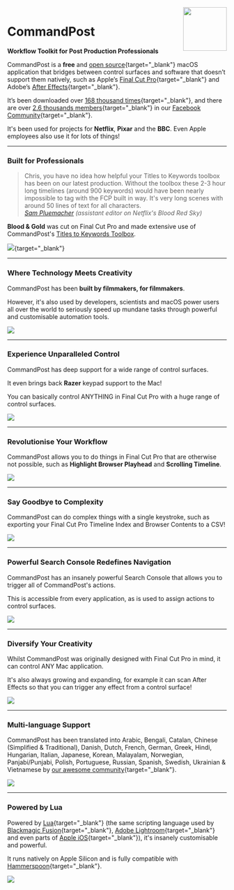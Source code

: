 <style>
    @media (max-width: 959px) {
        img.rightLogo {
            display: none !important;
        }
    }
</style>
<img class="rightLogo" src="https://commandpost.io/static/fcpcafe.png" align="right" style="width: 100px !important; height: 100px !important;" />

# CommandPost

**Workflow Toolkit for Post Production Professionals**

CommandPost is a **free** and [open source](https://github.com/CommandPost/CommandPost/blob/develop/LICENSE.md){target="_blank"} macOS application that bridges between control surfaces and software that doesn’t support them natively, such as Apple’s [Final Cut Pro](https://www.apple.com/final-cut-pro/){target="_blank"} and Adobe’s [After Effects](https://www.adobe.com/products/aftereffects.html){target="_blank"}.

It’s been downloaded over [168 thousand times](https://hanadigital.github.io/grev/?user=commandpost&repo=commandpost){target="_blank"}, and there are over [2.6 thousands members](https://www.facebook.com/groups/commandpost/members){target="_blank"} in our [Facebook Community](https://www.facebook.com/groups/commandpost/){target="_blank"}.

It's been used for projects for **Netflix**, **Pixar** and the **BBC**. Even Apple employees also use it for lots of things!

---

### Built for Professionals

> Chris, you have no idea how helpful your Titles to Keywords toolbox has been on our latest production. Without the toolbox these 2-3 hour long timelines (around 900 keywords) would have been nearly impossible to tag with the FCP built in way. It's very long scenes with around 50 lines of text for all characters.<br />
> _[Sam Pluemacher](https://www.imdb.com/name/nm10223233/) (assistant editor on Netflix's Blood Red Sky)_

**Blood & Gold** was cut on Final Cut Pro and made extensive use of CommandPost's [Titles to Keywords Toolbox](https://commandpost.io/toolbox/titles-to-keywords/).

[![](/static/blood-and-gold.jpg)](https://www.youtube.com/watch?v=mqNzrsUerYw){target="_blank"}

---

### Where Technology Meets Creativity

CommandPost has been **built by filmmakers, for filmmakers**.

However, it's also used by developers, scientists and macOS power users all over the world to seriously speed up mundane tasks through powerful and customisable automation tools.

![](../static/homepage-scripting.png)

---

### Experience Unparalleled Control

CommandPost has deep support for a wide range of control surfaces.

It even brings back **Razer** keypad support to the Mac!

You can basically control ANYTHING in Final Cut Pro with a huge range of control surfaces.

![](../static/homepage-control-surface.png)

---

### Revolutionise Your Workflow

CommandPost allows you to do things in Final Cut Pro that are otherwise not possible, such as **Highlight Browser Playhead** and **Scrolling Timeline**.


![](../static/homepage-final-cut-pro.png)

---

### Say Goodbye to Complexity

CommandPost can do complex things with a single keystroke, such as exporting your Final Cut Pro Timeline Index and Browser Contents to a CSV!

![](../static/homepage-csv.png)

---

### Powerful Search Console Redefines Navigation

CommandPost has an insanely powerful Search Console that allows you to trigger all of CommandPost's actions.

This is accessible from every application, as is used to assign actions to control surfaces.

![](../static/homepage-search-console.png)

---

### Diversify Your Creativity

Whilst CommandPost was originally designed with Final Cut Pro in mind, it can control ANY Mac application.

It's also always growing and expanding, for example it can scan After Effects so that you can trigger any effect from a control surface!

![](../static/homepage-after-effects.png)

---

### Multi-language Support

CommandPost has been translated into Arabic, Bengali, Catalan, Chinese (Simplified & Traditional), Danish, Dutch, French, German, Greek, Hindi, Hungarian, Italian, Japanese, Korean, Malayalam, Norwegian, Panjabi/Punjabi, Polish, Portuguese, Russian, Spanish, Swedish, Ukrainian & Vietnamese by [our awesome community](https://poeditor.com/join/project/QWvOQlF1Sy){target="_blank"}.

![](../static/homepage-japanese.png)

---

### Powered by Lua

Powered by [Lua](https://dev.commandpost.io/lua/overview/){target="_blank"} (the same scripting language used by [Blackmagic Fusion](https://www.blackmagicdesign.com/products/fusion/){target="_blank"}, [Adobe Lightroom](https://www.adobe.com/au/products/photoshop-lightroom.html){target="_blank"} and even parts of [Apple iOS](https://twitter.com/_inside/status/1026173832527265792){target="_blank"}), it's insanely customisable and powerful.

It runs natively on Apple Silicon and is fully compatible with [Hammerspoon](http://www.hammerspoon.org){target="_blank"}.

![](../static/homepage-lua.png)